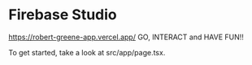 # Firebase Studio

https://robert-greene-app.vercel.app/
GO, INTERACT and HAVE FUN!!

To get started, take a look at src/app/page.tsx.

